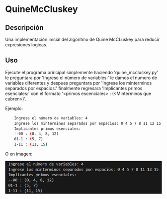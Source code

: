# QuineMcCluskey

## Descripción
Una implementación inicial del algoritmo de Quine McCLuskey para reducir  expresiones logicas.

## Uso

Ejecute el programa principal simplemente haciendo 'quine_mccluskey.py' le preguntara por 'Ingrese el número de variables:' le damos el numero de variables diferentes  y despues preguntara por 'Ingrese los minterminos separados por espacios:' finalmente regresara 'Implicantes primos esenciales:' con el formato '\<primos escenciales\> : (\<Minterminos que cubren\>)'.

Ejemplo:

```bash
    Ingrese el número de variables: 4   
    Ingrese los minterminos separados por espacios: 0 4 5 7 8 11 12 15
    Implicantes primos esenciales:
    --00 : (0, 4, 8, 12)
    01-1 : (5, 7)
    1-11 : (11, 15)
```

O en imagen: 


![Ejemplo:](imagenes/ejemplo.png)

